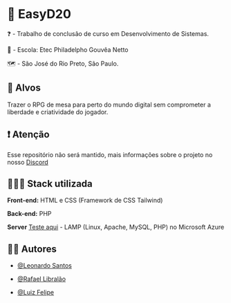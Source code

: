# 🎲 EasyD20

❓ - Trabalho de conclusão de curso em Desenvolvimento de Sistemas.

🚌 - Escola: Etec Philadelpho Gouvêa Netto

🗺 - São José do Rio Preto, São Paulo.


## 🎯 Alvos 

Trazer o RPG de mesa para perto do mundo digital sem comprometer a liberdade e criatividade do jogador.


## ❗ Atenção

Esse repositório não será mantido, mais informações sobre o projeto no nosso [Discord](https://discord.gg/xSny3Aw52p)


## 👩🏽‍💻 Stack utilizada

**Front-end:** HTML e CSS (Framework de CSS Tailwind)

**Back-end:** PHP

**Server** [Teste aqui](http://74.235.232.61) - LAMP (Linux, Apache, MySQL, PHP) no Microsoft Azure


## 🧑🏽 Autores

- [@Leonardo Santos](https://github.com/MeChamaDeCarinha/)

- [@Rafael Libralão](https://github.com/rafaellibralao)

- [@Luiz Felipe](https://github.com/LuizFelipe512)
